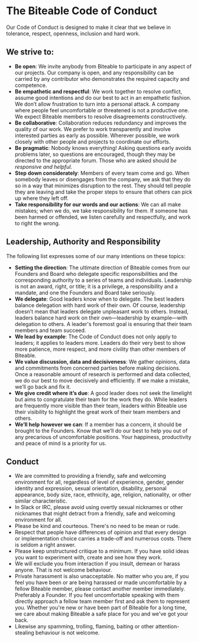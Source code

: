 # The Biteable Code of Conduct

Our Code of Conduct is designed to make it clear that we believe in tolerance, respect, openness, inclusion and hard work.

## We strive to:

* **Be open**: We invite anybody from Biteable to participate in any aspect of our projects. Our company is open, and any responsibility can be carried by any contributor who demonstrates the required capacity and competence.
* **Be empathetic and respectful**: We work together to resolve conflict, assume good intentions and do our best to act in an empathetic fashion. We don’t allow frustration to turn into a personal attack. A company where people feel uncomfortable or threatened is not a productive one. We expect Biteable members to resolve disagreements constructively.
* **Be collaborative**: Collaboration reduces redundancy and improves the quality of our work. We prefer to work transparently and involve interested parties as early as possible. Wherever possible, we work closely with other people and projects to coordinate our efforts.
* **Be pragmatic**: Nobody knows everything! Asking questions early avoids problems later, so questions are encouraged, though they may be directed to the appropriate forum. Those who are asked should _be responsive and helpful_.
* **Step down considerately**: Members of every team come and go. When somebody leaves or disengages from the company, we ask that they do so in a way that minimizes disruption to the rest. They should tell people they are leaving and take the proper steps to ensure that others can pick up where they left off.
* **Take responsibility for our words and our actions**: We can all make mistakes; when we do, we take responsibility for them. If someone has been harmed or offended, we listen carefully and respectfully, and work to right the wrong.

## Leadership, Authority and Responsibility

The following list expresses some of our many intentions on these topics:

* **Setting the direction**: The ultimate direction of Biteable comes from our Founders and Board who delegate specific responsibilities and the corresponding authority to a series of teams and individuals. Leadership is not an award, right, or title; it is a privilege, a responsibility and a mandate, and one the Founders and Board take seriously.
* **We delegate**: Good leaders know when to delegate. The best leaders balance delegation with hard work of their own. Of course, leadership doesn’t mean that leaders delegate unpleasant work to others. Instead, leaders balance hard work on their own—leadership by example—with delegation to others. A leader's foremost goal is ensuring that their team members and team succeed.
* **We lead by example**: The Code of Conduct does not only apply to leaders; it applies to leaders more. Leaders do their very best to show more patience, more respect, and more civility than other members of Biteable.
* **We value discussion, data and decisiveness**: We gather opinions, data and commitments from concerned parties before making decisions. Once a reasonable amount of research is performed and data collected, we do our best to move decisively and efficiently. If we make a mistake, we’ll go back and fix it.
* **We give credit where it’s due**: A good leader does not seek the limelight but aims to congratulate their team for the work they do. While leaders are frequently more visible than their team, leaders within Biteable use their visibility to highlight the great work of their team members and others.
* **We’ll help however we can**: If a member has a concern, it should be brought to the Founders. Know that we’ll do our best to help you out of any precarious of uncomfortable positions. Your happiness, productivity and peace of mind is a priority for us.

## Conduct

* We are committed to providing a friendly, safe and welcoming environment for all, regardless of level of experience, gender, gender identity and expression, sexual orientation, disability, personal appearance, body size, race, ethnicity, age, religion, nationality, or other similar characteristic.
* In Slack or IRC, please avoid using overtly sexual nicknames or other nicknames that might detract from a friendly, safe and welcoming environment for all.
* Please be kind and courteous. There's no need to be mean or rude.
* Respect that people have differences of opinion and that every design or implementation choice carries a trade-off and numerous costs. There is seldom a right answer.
* Please keep unstructured critique to a minimum. If you have solid ideas you want to experiment with, create and see how they work.
* We will exclude you from interaction if you insult, demean or harass anyone. That is not welcome behaviour.
* Private harassment is also unacceptable. No matter who you are, if you feel you have been or are being harassed or made uncomfortable by a fellow Biteable member, please contact another member immediately. Preferably a Founder. If you feel uncomfortable speaking with them directly approach a fellow team member first and ask them to represent you.  Whether you're new or have been part of Biteable for a long time, we care about making Biteable a safe place for you and we've got your back.
* Likewise any spamming, trolling, flaming, baiting or other attention-stealing behaviour is not welcome.
